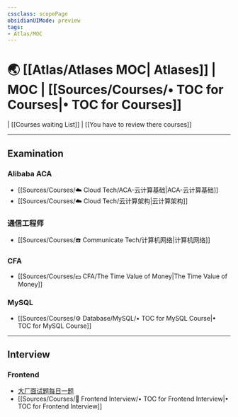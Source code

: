 ```yaml
---
cssclass: scopePage
obsidianUIMode: preview
tags:
- Atlas/MOC
---
```

# 🌏 [[Atlas/Atlases MOC| Atlases]] | MOC | [[Sources/Courses/• TOC for Courses|• TOC for Courses]]

| [[Courses waiting List]] | [[You have to review there courses]] 

---
## Examination

### Alibaba ACA

- [[Sources/Courses/☁️ Cloud Tech/ACA-云计算基础|ACA-云计算基础]]
- [[Sources/Courses/☁️ Cloud Tech/云计算架构|云计算架构]]

### 通信工程师

- [[Sources/Courses/☎️ Communicate Tech/计算机网络|计算机网络]]

### CFA

- [[Sources/Courses/💵 CFA/The Time Value of Money|The Time Value of Money]]

### MySQL

- [[Sources/Courses/⚙️ Database/MySQL/• TOC for MySQL Course|• TOC for MySQL Course]]
---
## Interview

### Frontend

-  [大厂面试题每日一题](https://q.shanyue.tech/)
- [[Sources/Courses/🗿 Frontend Interview/• TOC for Frontend Interview|• TOC for Frontend Interview]]